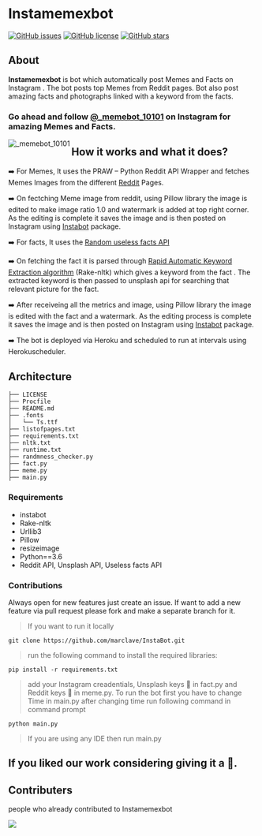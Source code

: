 # Instamemexbot

[![GitHub issues](https://img.shields.io/github/issues/BeLazy167/instamemexbot)](https://github.com/BeLazy167/instamemexbot/issues)
[![GitHub license](https://img.shields.io/github/license/BeLazy167/instamemexbot)](https://github.com/BeLazy167/instamemexbot/blob/master/LICENSE)
[![GitHub stars](https://img.shields.io/github/stars/BeLazy167/instamemexbot)](https://github.com/BeLazy167/instamemexbot/stargazers)

## About
**Instamemexbot** is bot which automatically post Memes and Facts on Instagram . The bot posts top Memes from Reddit pages. Bot also post amazing facts and photographs linked with a keyword from the facts.

### Go ahead and follow [@_memebot_10101](https://www.instagram.com/_memebot_10101) on Instagram for amazing Memes and Facts.
<a href="https://www.instagram.com/_memebot_10101" target="blank"><img align="left" src="https://img.icons8.com/fluent/48/000000/instagram-new.png" alt="_memebot_10101"/></a>

## How it works and what it does?
➡️ For Memes, It uses the PRAW – Python Reddit API Wrapper and fetches Memes Images from the different [Reddit](https://www.reddit.com/) Pages.

➡️ On fectching Meme image from reddit, using Pillow library the image is edited to make image ratio 1.0 and watermark is added at top right corner. As the editing is complete it saves the image and is then posted on Instagram using [Instabot](https://pypi.org/project/instabot/) package.

➡️ For facts, It uses the [Random useless facts API](https://uselessfacts.jsph.pl/)

➡️ On fetching the fact it is parsed through [Rapid Automatic Keyword Extraction algorithm](https://github.com/csurfer/rake-nltk) (Rake-nltk) which gives a keyword from the fact . The extracted keyword is then passed to unsplash api for searching that relevant picture for the fact. 

➡️ After receiveing all the metrics and image, using Pillow library the image is edited with the fact and a watermark. As the editing process is complete it saves the image and is then posted on Instagram using [Instabot](https://pypi.org/project/instabot/) package.

➡️ The bot is deployed via Heroku and scheduled to run at intervals using Herokuscheduler.

## Architecture
```
├── LICENSE
├── Procfile
├── README.md
├── .fonts
│   └── Ts.ttf
├── listofpages.txt
├── requirements.txt
├── nltk.txt
├── runtime.txt
├── randmness_checker.py
├── fact.py
├── meme.py
├── main.py
```

### Requirements
- instabot
- Rake-nltk
- Urllib3
- Pillow
- resizeimage
- Python==3.6
- Reddit API, Unsplash API, Useless facts API

### Contributions
Always open for new features just create an issue. If want to add a new feature via pull request please fork and make a separate branch for it.
 > If you want to run it locally
 ```
 git clone https://github.com/marclave/InstaBot.git
 ```
 >run the following command to install the required libraries:
 ```
 pip install -r requirements.txt
 ```

 >add your Instagram creadentials, Unsplash keys 🔑 in fact.py and Reddit keys 🔑 in meme.py. To run the bot first you have to change Time in main.py after changing time run     following command in command prompt
 ```
 python main.py
 ```
 >If you are using any IDE then run main.py


## If you liked our work considering giving it a 🌟.


## Contributers

people who already contributed to Instamemexbot

<a href="https://github.com/BeLazy167/instamemexbot/graphs/contributors">
  <img src="https://contrib.rocks/image?repo=BeLazy167/instamemexbot" />
</a>

